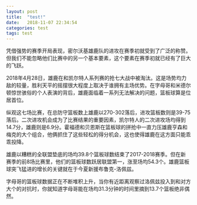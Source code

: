 ```yaml
---
layout: post
title:  "test!"
date:   2018-11-07 22:34:54
categories: test
tags: test
---
```


凭借强势的赛季开局表现，密尔沃基雄鹿队的进攻在赛季初就受到了广泛的称赞。但我们不能忽略他们比赛中的另一个基本要素，这个要素在赛季初就已经有了巨大的飞跃。




2018年4月28日，雄鹿在和凯尔特人系列赛的抢七大战中被淘汰。这是场势均力敌的较量，胜利天平的摇摆很大程度上取决于谁拥有主场优势。在字母哥和米德尔顿惊世骇俗的个人表演的背后，雄鹿面临着一系列无法解决的问题，篮板球算是位居首位。

纵观这七场比赛，在总防守篮板数上雄鹿以270-302落后，进攻篮板数则是39-75落后。二次进攻机会成为了比赛结果的重要因素，凯尔特人的二次进攻场均得到14.7分，雄鹿则是6.9分。霍福德和贝恩斯在篮板球的拼抢中一直力压雄鹿亨森和梅克的大个组合，他俩抓住了这些轻松的得分机会，这也使得雄鹿在这方面只能乖乖投降。

雄鹿以糟糕的全联盟垫底的场均39.8个篮板球数结束了2017-2018赛季。但在新赛季的前8场比赛里，他们的篮板球数跃居联盟第一，涨至场均54.3个。雄鹿篮板球突飞猛进的增长的关键就在于今夏新援布鲁克-洛佩兹。

字母哥的篮板球数据正在不断堆积上升，当你有近距离观察过洛佩兹投入到和对方大个的对抗时，你就知道字母哥能在场均31.3分钟的时间里摘到13.7个篮板绝非偶然。